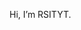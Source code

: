 Hi, I’m RSITYT.

<!---
RSITYT/RSITYT is a ✨ special ✨ repository because its `README.md` (this file) appears on your GitHub profile.
You can click the Preview link to take a look at your changes.
--->
